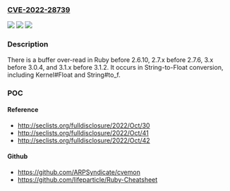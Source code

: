 ### [CVE-2022-28739](https://cve.mitre.org/cgi-bin/cvename.cgi?name=CVE-2022-28739)
![](https://img.shields.io/static/v1?label=Product&message=n%2Fa&color=blue)
![](https://img.shields.io/static/v1?label=Version&message=n%2Fa&color=blue)
![](https://img.shields.io/static/v1?label=Vulnerability&message=n%2Fa&color=brighgreen)

### Description

There is a buffer over-read in Ruby before 2.6.10, 2.7.x before 2.7.6, 3.x before 3.0.4, and 3.1.x before 3.1.2. It occurs in String-to-Float conversion, including Kernel#Float and String#to_f.

### POC

#### Reference
- http://seclists.org/fulldisclosure/2022/Oct/30
- http://seclists.org/fulldisclosure/2022/Oct/41
- http://seclists.org/fulldisclosure/2022/Oct/42

#### Github
- https://github.com/ARPSyndicate/cvemon
- https://github.com/lifeparticle/Ruby-Cheatsheet

